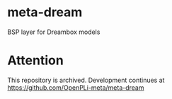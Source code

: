 # meta-dream
BSP layer for Dreambox models

# Attention
This repository is archived. Development continues at https://github.com/OpenPLi-meta/meta-dream
